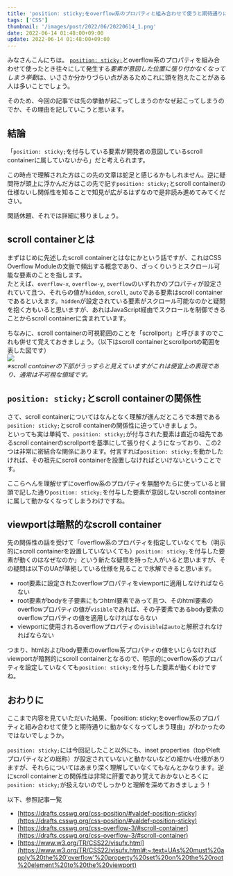 ```yaml
---
title: 'position: sticky;をoverflow系のプロパティと組み合わせて使うと期待通りに動かなくなってしまう理由'
tags: ['CSS']
thumbnail: '/images/post/2022/06/20220614_1.png'
date: 2022-06-14 01:48:00+09:00
update: 2022-06-14 01:48:00+09:00
---
```

みなさんこんにちは。
[`position: sticky;`](https://caniuse.com/css-sticky)とoverflow系のプロパティを組み合わせて使ったとき往々にして発生する*要素が意図した位置に張り付かなくなってしまう挙動*は、いささか分かりづらい点があるためこれに頭を抱えたことがある人は多いことでしょう。

そのため、今回の記事では先の挙動が起こってしまうのかなぜ起こってしまうのでか、その理由を記していこうと思います。

## 結論

「`position: sticky;`を付与している要素が開発者の意図しているscroll containerに属していないから」だと考えられます。

この時点で理解された方はこの先の文章は蛇足と感じるかもしれません。逆に疑問符が頭上に浮かんだ方はこの先で記す`position: sticky;`とscroll containerの仕様ないし関係性を知ることで知見が広がるはずなので是非読み進めてみてください。

閑話休題、それでは詳細に移りましょう。

## scroll containerとは

まずはじめに先述したscroll containerとはなにかという話ですが、これはCSS Overflow Moduleの文脈で頻出する概念であり、ざっくりいうとスクロール可能な要素のことを指します。  
たとえば、`overflow-x`, `overflow-y`, `overflow`のいずれかのプロパティが設定されていて且つ、それらの値が`hidden`, `scroll`, `auto`である要素はscroll containerであるといえます。`hidden`が設定されている要素がスクロール可能なのかと疑問を抱く方もいると思いますが、あれはJavaScript経由でスクロールを制御できることからscroll containerに含まれています。

ちなみに、scroll containerの可視範囲のことを「scrollport」と呼びますのでこれも併せて覚えておきましょう。（以下はscroll containerとscrollportの範囲を表した図です）  
![](/images/post/2022/06/20220614_2.png)  
*※scroll containerの下部がうっすらと見えていますがこれは便宜上の表現であり、通常は不可視な領域です。*  

## `position: sticky;`とscroll containerの関係性

さて、scroll containerについてはなんとなく理解が進んだところで本題である`position: sticky;`とscroll containerの関係性に迫っていきましょう。  
といっても実は単純で、`position: sticky;`が付与された要素は直近の祖先であるscroll containerのscrollportを基準にして張り付くようになっており、この2つは非常に密結合な関係にあります。付言すれば`position: sticky;`を動かしたければ、その祖先にscroll containerを設置しなければといけないということです。

ここらへんを理解せずにoverflow系のプロパティを無闇やたらに使っていると冒頭で記した通り`position: sticky;`を付与した要素が意図しないscroll containerに属して動かなくなってしまうわけですね。

## viewportは暗黙的なscroll container

先の関係性の話を受けて「overflow系のプロパティを指定していなくても（明示的にscroll containerを設置していないくても）`position: sticky;`を付与した要素が動くのはなぜなのか」という新たな疑問を持った人がいると思いますが、その疑問は以下のUAが準拠している仕様を見ることで氷解できると思います。

- root要素に設定されたoverflowプロパティをviewportに適用しなければならない
- root要素がbodyを子要素にもつhtml要素であって且つ、そのhtml要素のoverflowプロパティの値が`visible`であれば、その子要素であるbody要素のoverflowプロパティの値を適用しなければならない
- viewportに使用されるoverflowプロパティの`visible`は`auto`と解釈されなければならない

つまり、htmlおよびbody要素のoverflow系プロパティの値をいじらなければviewportが暗黙的にscroll containerとなるので、明示的にoverflow系のプロパティを設定していなくても`position: sticky;`を付与した要素が動くわけですね。

## おわりに

ここまで内容を見ていただいた結果、「position: sticky;をoverflow系のプロパティと組み合わせて使うと期待通りに動かなくなってしまう理由」がわかったのではないでしょうか。

`position: sticky;`には今回記したこと以外にも、inset properties（topやleftプロパティなどの総称）が設定されていないと動かないなどの細かい仕様がありますが、それらについてはあまり深く理解していなくてもなんとかなります。逆にscroll containerとの関係性は非常に肝要であり覚えておかないとろくに`position: sticky;`が扱えないのでしっかりと理解を深めておきましょう！

以下、参照記事一覧
- [https://drafts.csswg.org/css-position/#valdef-position-sticky](https://drafts.csswg.org/css-position/#valdef-position-sticky)
- [https://drafts.csswg.org/css-overflow-3/#scroll-container](https://drafts.csswg.org/css-overflow-3/#scroll-container)
- [https://www.w3.org/TR/CSS22/visufx.html](https://www.w3.org/TR/CSS22/visufx.html#:~:text=UAs%20must%20apply%20the%20'overflow'%20property%20set%20on%20the%20root%20element%20to%20the%20viewport)